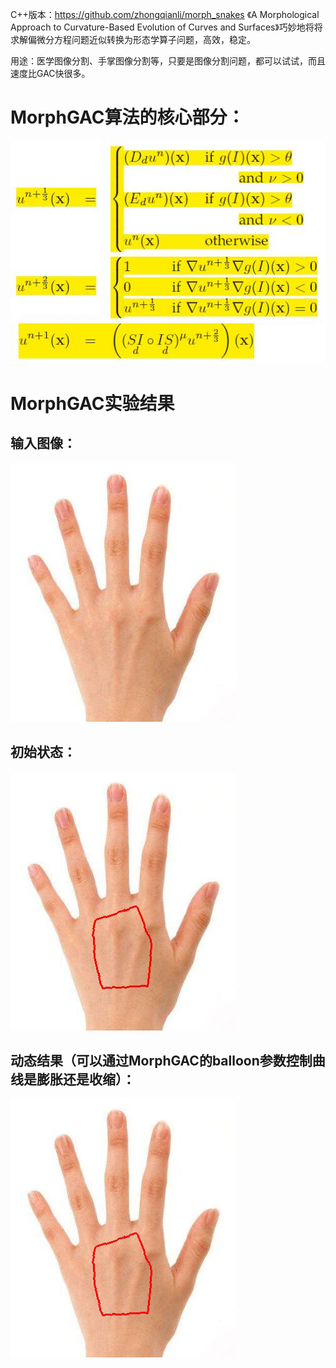 C++版本：https://github.com/zhongqianli/morph_snakes
《A Morphological Approach to Curvature-Based Evolution of Curves and Surfaces》巧妙地将将求解偏微分方程问题近似转换为形态学算子问题，高效，稳定。

用途：医学图像分割、手掌图像分割等，只要是图像分割问题，都可以试试，而且速度比GAC快很多。

# MorphGAC算法的核心部分：
![Image text](resources/gac_algorithm.jpg)

# MorphGAC实验结果
## 输入图像：  
![Image text](resources/image.bmp)

## 初始状态：  
![Image text](resources/image_init.jpg)

## 动态结果（可以通过MorphGAC的balloon参数控制曲线是膨胀还是收缩）：  
![Image text](resources/gac_hand.gif)
